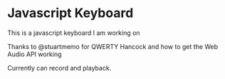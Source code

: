 Javascript Keyboard
===================

This is a javascript keyboard I am working on

Thanks to @stuartmemo for QWERTY Hancock and how to get the Web Audio API working

Currently can record and playback.